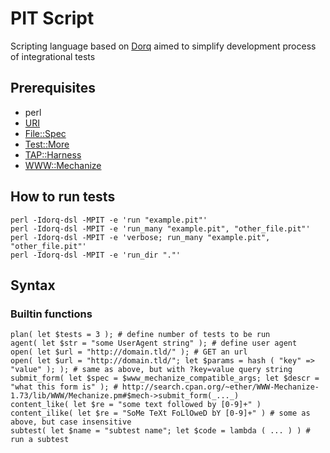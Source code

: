 PIT Script
==========

Scripting language based on [Dorq](https://github.com/kainwinterheart/dorq-dsl) aimed to simplify development process of integrational tests

Prerequisites
-------------

+ perl
+ [URI](https://metacpan.org/release/URI)
+ [File::Spec](https://metacpan.org/release/PathTools)
+ [Test::More](https://metacpan.org/release/Test-More)
+ [TAP::Harness](https://metacpan.org/release/Test-Harness)
+ [WWW::Mechanize](https://metacpan.org/release/WWW-Mechanize)

How to run tests
----------------

	perl -Idorq-dsl -MPIT -e 'run "example.pit"'
	perl -Idorq-dsl -MPIT -e 'run_many "example.pit", "other_file.pit"'
	perl -Idorq-dsl -MPIT -e 'verbose; run_many "example.pit", "other_file.pit"'
	perl -Idorq-dsl -MPIT -e 'run_dir "."'

Syntax
------

### Builtin functions

	plan( let $tests = 3 ); # define number of tests to be run
	agent( let $str = "some UserAgent string" ); # define user agent
	open( let $url = "http://domain.tld/" ); # GET an url
	open( let $url = "http://domain.tld/"; let $params = hash ( "key" => "value" ); ); # same as above, but with ?key=value query string
	submit_form( let $spec = $www_mechanize_compatible_args; let $descr = "what this form is" ); # http://search.cpan.org/~ether/WWW-Mechanize-1.73/lib/WWW/Mechanize.pm#$mech->submit_form(_..._)
	content_like( let $re = "some text followed by [0-9]+" )
	content_ilike( let $re = "SoMe TeXt FoLlOweD bY [0-9]+" ) # some as above, but case insensitive
	subtest( let $name = "subtest name"; let $code = lambda ( ... ) ) # run a subtest

